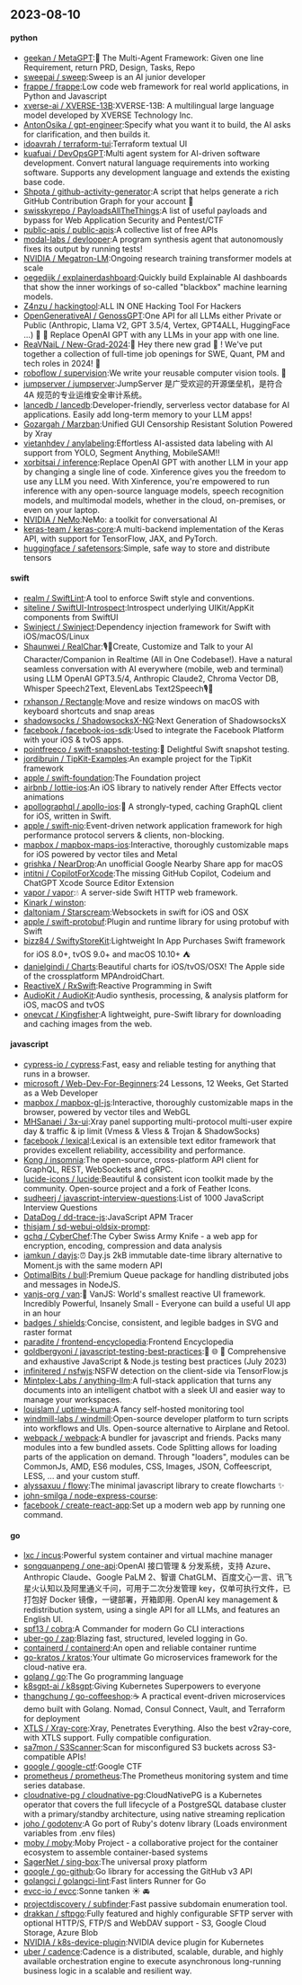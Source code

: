 ## 2023-08-10

#### python
* [geekan / MetaGPT](https://github.com/geekan/MetaGPT):🌟
The Multi-Agent Framework: Given one line Requirement, return PRD, Design, Tasks, Repo
* [sweepai / sweep](https://github.com/sweepai/sweep):Sweep is an AI junior developer
* [frappe / frappe](https://github.com/frappe/frappe):Low code web framework for real world applications, in Python and Javascript
* [xverse-ai / XVERSE-13B](https://github.com/xverse-ai/XVERSE-13B):XVERSE-13B: A multilingual large language model developed by XVERSE Technology Inc.
* [AntonOsika / gpt-engineer](https://github.com/AntonOsika/gpt-engineer):Specify what you want it to build, the AI asks for clarification, and then builds it.
* [idoavrah / terraform-tui](https://github.com/idoavrah/terraform-tui):Terraform textual UI
* [kuafuai / DevOpsGPT](https://github.com/kuafuai/DevOpsGPT):Multi agent system for AI-driven software development. Convert natural language requirements into working software. Supports any development language and extends the existing base code.
* [Shpota / github-activity-generator](https://github.com/Shpota/github-activity-generator):A script that helps generate a rich GitHub Contribution Graph for your account 🤖
* [swisskyrepo / PayloadsAllTheThings](https://github.com/swisskyrepo/PayloadsAllTheThings):A list of useful payloads and bypass for Web Application Security and Pentest/CTF
* [public-apis / public-apis](https://github.com/public-apis/public-apis):A collective list of free APIs
* [modal-labs / devlooper](https://github.com/modal-labs/devlooper):A program synthesis agent that autonomously fixes its output by running tests!
* [NVIDIA / Megatron-LM](https://github.com/NVIDIA/Megatron-LM):Ongoing research training transformer models at scale
* [oegedijk / explainerdashboard](https://github.com/oegedijk/explainerdashboard):Quickly build Explainable AI dashboards that show the inner workings of so-called "blackbox" machine learning models.
* [Z4nzu / hackingtool](https://github.com/Z4nzu/hackingtool):ALL IN ONE Hacking Tool For Hackers
* [OpenGenerativeAI / GenossGPT](https://github.com/OpenGenerativeAI/GenossGPT):One API for all LLMs either Private or Public (Anthropic, Llama V2, GPT 3.5/4, Vertex, GPT4ALL, HuggingFace ...)
🌈
🐂
Replace OpenAI GPT with any LLMs in your app with one line.
* [ReaVNaiL / New-Grad-2024](https://github.com/ReaVNaiL/New-Grad-2024):👋
Hey there new grad
🎉
! We've put together a collection of full-time job openings for SWE, Quant, PM and tech roles in 2024!
🚀
* [roboflow / supervision](https://github.com/roboflow/supervision):We write your reusable computer vision tools.
💜
* [jumpserver / jumpserver](https://github.com/jumpserver/jumpserver):JumpServer 是广受欢迎的开源堡垒机，是符合 4A 规范的专业运维安全审计系统。
* [lancedb / lancedb](https://github.com/lancedb/lancedb):Developer-friendly, serverless vector database for AI applications. Easily add long-term memory to your LLM apps!
* [Gozargah / Marzban](https://github.com/Gozargah/Marzban):Unified GUI Censorship Resistant Solution Powered by Xray
* [vietanhdev / anylabeling](https://github.com/vietanhdev/anylabeling):Effortless AI-assisted data labeling with AI support from YOLO, Segment Anything, MobileSAM!!
* [xorbitsai / inference](https://github.com/xorbitsai/inference):Replace OpenAI GPT with another LLM in your app by changing a single line of code. Xinference gives you the freedom to use any LLM you need. With Xinference, you're empowered to run inference with any open-source language models, speech recognition models, and multimodal models, whether in the cloud, on-premises, or even on your laptop.
* [NVIDIA / NeMo](https://github.com/NVIDIA/NeMo):NeMo: a toolkit for conversational AI
* [keras-team / keras-core](https://github.com/keras-team/keras-core):A multi-backend implementation of the Keras API, with support for TensorFlow, JAX, and PyTorch.
* [huggingface / safetensors](https://github.com/huggingface/safetensors):Simple, safe way to store and distribute tensors

#### swift
* [realm / SwiftLint](https://github.com/realm/SwiftLint):A tool to enforce Swift style and conventions.
* [siteline / SwiftUI-Introspect](https://github.com/siteline/SwiftUI-Introspect):Introspect underlying UIKit/AppKit components from SwiftUI
* [Swinject / Swinject](https://github.com/Swinject/Swinject):Dependency injection framework for Swift with iOS/macOS/Linux
* [Shaunwei / RealChar](https://github.com/Shaunwei/RealChar):🎙️🤖Create, Customize and Talk to your AI Character/Companion in Realtime (All in One Codebase!). Have a natural seamless conversation with AI everywhere (mobile, web and terminal) using LLM OpenAI GPT3.5/4, Anthropic Claude2, Chroma Vector DB, Whisper Speech2Text, ElevenLabs Text2Speech🎙️🤖
* [rxhanson / Rectangle](https://github.com/rxhanson/Rectangle):Move and resize windows on macOS with keyboard shortcuts and snap areas
* [shadowsocks / ShadowsocksX-NG](https://github.com/shadowsocks/ShadowsocksX-NG):Next Generation of ShadowsocksX
* [facebook / facebook-ios-sdk](https://github.com/facebook/facebook-ios-sdk):Used to integrate the Facebook Platform with your iOS & tvOS apps.
* [pointfreeco / swift-snapshot-testing](https://github.com/pointfreeco/swift-snapshot-testing):📸
Delightful Swift snapshot testing.
* [jordibruin / TipKit-Examples](https://github.com/jordibruin/TipKit-Examples):An example project for the TipKit framework
* [apple / swift-foundation](https://github.com/apple/swift-foundation):The Foundation project
* [airbnb / lottie-ios](https://github.com/airbnb/lottie-ios):An iOS library to natively render After Effects vector animations
* [apollographql / apollo-ios](https://github.com/apollographql/apollo-ios):📱
A strongly-typed, caching GraphQL client for iOS, written in Swift.
* [apple / swift-nio](https://github.com/apple/swift-nio):Event-driven network application framework for high performance protocol servers & clients, non-blocking.
* [mapbox / mapbox-maps-ios](https://github.com/mapbox/mapbox-maps-ios):Interactive, thoroughly customizable maps for iOS powered by vector tiles and Metal
* [grishka / NearDrop](https://github.com/grishka/NearDrop):An unofficial Google Nearby Share app for macOS
* [intitni / CopilotForXcode](https://github.com/intitni/CopilotForXcode):The missing GitHub Copilot, Codeium and ChatGPT Xcode Source Editor Extension
* [vapor / vapor](https://github.com/vapor/vapor):💧 A server-side Swift HTTP web framework.
* [Kinark / winston](https://github.com/Kinark/winston):
* [daltoniam / Starscream](https://github.com/daltoniam/Starscream):Websockets in swift for iOS and OSX
* [apple / swift-protobuf](https://github.com/apple/swift-protobuf):Plugin and runtime library for using protobuf with Swift
* [bizz84 / SwiftyStoreKit](https://github.com/bizz84/SwiftyStoreKit):Lightweight In App Purchases Swift framework for iOS 8.0+, tvOS 9.0+ and macOS 10.10+
⛺
* [danielgindi / Charts](https://github.com/danielgindi/Charts):Beautiful charts for iOS/tvOS/OSX! The Apple side of the crossplatform MPAndroidChart.
* [ReactiveX / RxSwift](https://github.com/ReactiveX/RxSwift):Reactive Programming in Swift
* [AudioKit / AudioKit](https://github.com/AudioKit/AudioKit):Audio synthesis, processing, & analysis platform for iOS, macOS and tvOS
* [onevcat / Kingfisher](https://github.com/onevcat/Kingfisher):A lightweight, pure-Swift library for downloading and caching images from the web.

#### javascript
* [cypress-io / cypress](https://github.com/cypress-io/cypress):Fast, easy and reliable testing for anything that runs in a browser.
* [microsoft / Web-Dev-For-Beginners](https://github.com/microsoft/Web-Dev-For-Beginners):24 Lessons, 12 Weeks, Get Started as a Web Developer
* [mapbox / mapbox-gl-js](https://github.com/mapbox/mapbox-gl-js):Interactive, thoroughly customizable maps in the browser, powered by vector tiles and WebGL
* [MHSanaei / 3x-ui](https://github.com/MHSanaei/3x-ui):Xray panel supporting multi-protocol multi-user expire day & traffic & ip limit (Vmess & Vless & Trojan & ShadowSocks)
* [facebook / lexical](https://github.com/facebook/lexical):Lexical is an extensible text editor framework that provides excellent reliability, accessibility and performance.
* [Kong / insomnia](https://github.com/Kong/insomnia):The open-source, cross-platform API client for GraphQL, REST, WebSockets and gRPC.
* [lucide-icons / lucide](https://github.com/lucide-icons/lucide):Beautiful & consistent icon toolkit made by the community. Open-source project and a fork of Feather Icons.
* [sudheerj / javascript-interview-questions](https://github.com/sudheerj/javascript-interview-questions):List of 1000 JavaScript Interview Questions
* [DataDog / dd-trace-js](https://github.com/DataDog/dd-trace-js):JavaScript APM Tracer
* [thisjam / sd-webui-oldsix-prompt](https://github.com/thisjam/sd-webui-oldsix-prompt):
* [gchq / CyberChef](https://github.com/gchq/CyberChef):The Cyber Swiss Army Knife - a web app for encryption, encoding, compression and data analysis
* [iamkun / dayjs](https://github.com/iamkun/dayjs):⏰
Day.js 2kB immutable date-time library alternative to Moment.js with the same modern API
* [OptimalBits / bull](https://github.com/OptimalBits/bull):Premium Queue package for handling distributed jobs and messages in NodeJS.
* [vanjs-org / van](https://github.com/vanjs-org/van):🍦
VanJS: World's smallest reactive UI framework. Incredibly Powerful, Insanely Small - Everyone can build a useful UI app in an hour
* [badges / shields](https://github.com/badges/shields):Concise, consistent, and legible badges in SVG and raster format
* [paradite / frontend-encyclopedia](https://github.com/paradite/frontend-encyclopedia):Frontend Encyclopedia
* [goldbergyoni / javascript-testing-best-practices](https://github.com/goldbergyoni/javascript-testing-best-practices):📗
🌐
🚢
Comprehensive and exhaustive JavaScript & Node.js testing best practices (July 2023)
* [infinitered / nsfwjs](https://github.com/infinitered/nsfwjs):NSFW detection on the client-side via TensorFlow.js
* [Mintplex-Labs / anything-llm](https://github.com/Mintplex-Labs/anything-llm):A full-stack application that turns any documents into an intelligent chatbot with a sleek UI and easier way to manage your workspaces.
* [louislam / uptime-kuma](https://github.com/louislam/uptime-kuma):A fancy self-hosted monitoring tool
* [windmill-labs / windmill](https://github.com/windmill-labs/windmill):Open-source developer platform to turn scripts into workflows and UIs. Open-source alternative to Airplane and Retool.
* [webpack / webpack](https://github.com/webpack/webpack):A bundler for javascript and friends. Packs many modules into a few bundled assets. Code Splitting allows for loading parts of the application on demand. Through "loaders", modules can be CommonJs, AMD, ES6 modules, CSS, Images, JSON, Coffeescript, LESS, ... and your custom stuff.
* [alyssaxuu / flowy](https://github.com/alyssaxuu/flowy):The minimal javascript library to create flowcharts
✨
* [john-smilga / node-express-course](https://github.com/john-smilga/node-express-course):
* [facebook / create-react-app](https://github.com/facebook/create-react-app):Set up a modern web app by running one command.

#### go
* [lxc / incus](https://github.com/lxc/incus):Powerful system container and virtual machine manager
* [songquanpeng / one-api](https://github.com/songquanpeng/one-api):OpenAI 接口管理 & 分发系统，支持 Azure、Anthropic Claude、Google PaLM 2、智谱 ChatGLM、百度文心一言、讯飞星火认知以及阿里通义千问，可用于二次分发管理 key，仅单可执行文件，已打包好 Docker 镜像，一键部署，开箱即用. OpenAI key management & redistribution system, using a single API for all LLMs, and features an English UI.
* [spf13 / cobra](https://github.com/spf13/cobra):A Commander for modern Go CLI interactions
* [uber-go / zap](https://github.com/uber-go/zap):Blazing fast, structured, leveled logging in Go.
* [containerd / containerd](https://github.com/containerd/containerd):An open and reliable container runtime
* [go-kratos / kratos](https://github.com/go-kratos/kratos):Your ultimate Go microservices framework for the cloud-native era.
* [golang / go](https://github.com/golang/go):The Go programming language
* [k8sgpt-ai / k8sgpt](https://github.com/k8sgpt-ai/k8sgpt):Giving Kubernetes Superpowers to everyone
* [thangchung / go-coffeeshop](https://github.com/thangchung/go-coffeeshop):☕
A practical event-driven microservices demo built with Golang. Nomad, Consul Connect, Vault, and Terraform for deployment
* [XTLS / Xray-core](https://github.com/XTLS/Xray-core):Xray, Penetrates Everything. Also the best v2ray-core, with XTLS support. Fully compatible configuration.
* [sa7mon / S3Scanner](https://github.com/sa7mon/S3Scanner):Scan for misconfigured S3 buckets across S3-compatible APIs!
* [google / google-ctf](https://github.com/google/google-ctf):Google CTF
* [prometheus / prometheus](https://github.com/prometheus/prometheus):The Prometheus monitoring system and time series database.
* [cloudnative-pg / cloudnative-pg](https://github.com/cloudnative-pg/cloudnative-pg):CloudNativePG is a Kubernetes operator that covers the full lifecycle of a PostgreSQL database cluster with a primary/standby architecture, using native streaming replication
* [joho / godotenv](https://github.com/joho/godotenv):A Go port of Ruby's dotenv library (Loads environment variables from .env files)
* [moby / moby](https://github.com/moby/moby):Moby Project - a collaborative project for the container ecosystem to assemble container-based systems
* [SagerNet / sing-box](https://github.com/SagerNet/sing-box):The universal proxy platform
* [google / go-github](https://github.com/google/go-github):Go library for accessing the GitHub v3 API
* [golangci / golangci-lint](https://github.com/golangci/golangci-lint):Fast linters Runner for Go
* [evcc-io / evcc](https://github.com/evcc-io/evcc):Sonne tanken
☀️
🚘
* [projectdiscovery / subfinder](https://github.com/projectdiscovery/subfinder):Fast passive subdomain enumeration tool.
* [drakkan / sftpgo](https://github.com/drakkan/sftpgo):Fully featured and highly configurable SFTP server with optional HTTP/S, FTP/S and WebDAV support - S3, Google Cloud Storage, Azure Blob
* [NVIDIA / k8s-device-plugin](https://github.com/NVIDIA/k8s-device-plugin):NVIDIA device plugin for Kubernetes
* [uber / cadence](https://github.com/uber/cadence):Cadence is a distributed, scalable, durable, and highly available orchestration engine to execute asynchronous long-running business logic in a scalable and resilient way.
